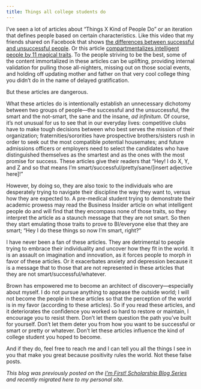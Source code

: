 ```yaml
---
title: Things all college students do
---
```


I’ve seen a lot of articles about “Things X Kind of People Do” or an iteration that defines people based on certain characteristics. Like this video that my friends shared on Facebook that shows [the differences between successful and unsuccessful people](https://www.youtube.com/watch?v=YZqyKTwUjqM). Or this article [compartmentalizes intelligent people by 11 magical traits](https://www.businessinsider.com/8-common-traits-of-highly-intelligent-people-2016-7). To the people striving to be the best, some of the content immortalized in these articles can be uplifting, providing internal validation for pulling those all-nighters, missing out on those social events, and holding off updating mother and father on that very cool college thing you didn’t do in the name of delayed gratification.

But these articles are dangerous.

What these articles do is intentionally establish an unnecessary dichotomy between two groups of people—the successful and the unsuccessful, the smart and the not-smart, the sane and the insane, *ad infinitum*. Of course, it’s not unusual for us to see that in our everyday lives: competitive clubs have to make tough decisions between who best serves the mission of their organization; fraternities/sororities have prospective brothers/sisters rush in order to seek out the most compatible potential housemates; and future admissions officers or employers need to select the candidates who have distinguished themselves as the smartest and as the ones with the most promise for success. These articles give their readers that “Hey! I do X, Y, and Z and so that means I’m smart/successful/pretty/sane/[insert adjective here]!”

However, by doing so, they are also toxic to the individuals who are desperately trying to navigate their discipline the way they want to, versus how they are expected to. A pre-medical student trying to demonstrate their academic prowess may read the Business Insider article on what intelligent people do and will find that they encompass none of those traits, so they interpret the article as a staunch message that they are not smart. So then they start emulating those traits to prove to BI/everyone else that they are smart; “Hey I do these things so now I’m smart, right?”

I have never been a fan of these articles. They are detrimental to people trying to embrace their individuality and uncover how they fit in the world. It is an assault on imagination and innovation, as it forces people to morph in favor of these articles. Or it exacerbates anxiety and depression because it is a message that to those that are not represented in these articles that they are not smart/successful/whatever.

Brown has empowered me to become an architect of discovery—especially about myself. I do not pursue anything to appease the outside world; I will not become the people in these articles so that the perception of the world is in my favor (according to these articles). So if you read these articles, and it deteriorates the confidence you worked so hard to restore or maintain, I encourage you to resist them. Don’t let them question the path you’ve built for yourself. Don’t let them deter you from how you want to be successful or smart or pretty or whatever. Don’t let these articles influence the kind of college student you hoped to become.

And if they do, feel free to reach me and I can tell you all the things I see in you that make you great because positivity rules the world. Not these false posts.

*This blog was previously posted on the [I'm First! Scholarship Blog Series](https://imfirst.org/author/gabriel/) and recently migrated here to my personal site.*
